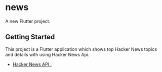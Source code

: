 # news

A new Flutter project.

## Getting Started

This project is a  Flutter application which shows top Hacker News topics and details with using Hacker News Api.

- [Hacker News API :](https://github.com/HackerNews/API)

